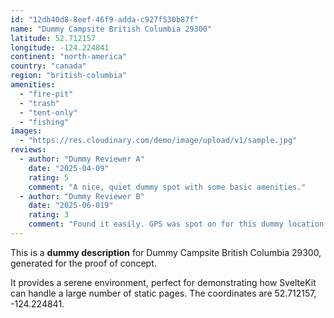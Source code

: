 ```yaml
---
id: "12db40d8-8eef-46f9-adda-c927f530b87f"
name: "Dummy Campsite British Columbia 29300"
latitude: 52.712157
longitude: -124.224841
continent: "north-america"
country: "canada"
region: "british-columbia"
amenities:
  - "fire-pit"
  - "trash"
  - "tent-only"
  - "fishing"
images:
  - "https://res.cloudinary.com/demo/image/upload/v1/sample.jpg"
reviews:
  - author: "Dummy Reviewer A"
    date: "2025-04-09"
    rating: 5
    comment: "A nice, quiet dummy spot with some basic amenities."
  - author: "Dummy Reviewer B"
    date: "2025-06-019"
    rating: 3
    comment: "Found it easily. GPS was spot on for this dummy location."
---
```


This is a **dummy description** for Dummy Campsite British Columbia 29300, generated for the proof of concept.

It provides a serene environment, perfect for demonstrating how SvelteKit can handle a large number of static pages. The coordinates are 52.712157, -124.224841.
